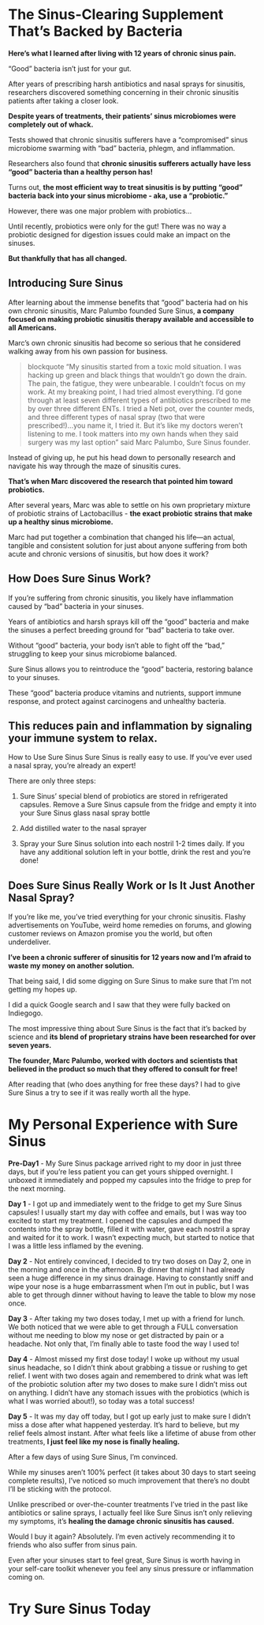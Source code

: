 # **The Sinus-Clearing Supplement That’s Backed by Bacteria**

**Here’s what I learned after living with 12 years of chronic sinus pain.**

“Good” bacteria isn’t just for your gut.

After years of prescribing harsh antibiotics and nasal sprays for sinusitis, researchers discovered something concerning in their chronic sinusitis patients after taking a closer look.

**Despite years of treatments, their patients’ sinus microbiomes were completely out of whack.**

Tests showed that chronic sinusitis sufferers have a “compromised” sinus microbiome swarming with “bad” bacteria, phlegm, and inflammation.

Researchers also found that **chronic sinusitis sufferers actually have less “good” bacteria than a healthy person has!**

Turns out, **the most efficient way to treat sinusitis is by putting “good” bacteria back into your sinus microbiome - aka, use a “probiotic.”**

However, there was one major problem with probiotics…

Until recently, probiotics were only for the gut! There was no way a probiotic designed for digestion issues could make an impact on the sinuses.

**But thankfully that has all changed.**

## **Introducing Sure Sinus**
After learning about the immense benefits that “good” bacteria had on his own chronic sinusitis, Marc Palumbo founded Sure Sinus, **a company focused on making probiotic sinusitis therapy available and accessible to all Americans.** 

Marc’s own chronic sinusitis had become so serious that he considered walking away from his own passion for business.

> blockquote “My sinusitis started from a toxic mold situation. I was hacking up green and black things that wouldn’t go down the drain. The pain, the fatigue, they were unbearable. I couldn’t focus on my work. At my breaking point, I had tried almost everything. I’d gone through at least seven different types of antibiotics prescribed to me by over three different ENTs. I tried a Neti pot, over the counter meds, and three different types of nasal spray (two that were prescribed!)...you name it, I tried it.  But it’s like my doctors weren’t listening to me. I took matters into my own hands when they said surgery was my last option” said Marc Palumbo, Sure Sinus founder.

Instead of giving up, he put his head down to personally research and navigate his way through the maze of sinusitis cures.

**That’s when Marc discovered the research that pointed him toward probiotics.**

After several years, Marc was able to settle on his own proprietary mixture of probiotic strains of Lactobacillus  -  **the exact probiotic strains that make up a healthy sinus microbiome.**

Marc had put together a combination that changed his life—an actual, tangible and consistent solution for just about anyone suffering from both acute and chronic versions of sinusitis, but how does it work?

## **How Does Sure Sinus Work?**
If you’re suffering from chronic sinusitis, you likely have inflammation caused by “bad” bacteria in your sinuses.

Years of antibiotics and harsh sprays kill off the “good” bacteria and make the sinuses a perfect breeding ground for “bad” bacteria to take over.

Without “good” bacteria, your body isn’t able to fight off the “bad,” struggling to keep your sinus microbiome balanced.

Sure Sinus allows you to reintroduce the “good” bacteria, restoring balance to your sinuses.

These “good”  bacteria produce vitamins and nutrients, support immune response, and protect against carcinogens and unhealthy bacteria.

## **This reduces pain and inflammation by signaling your immune system to relax.**

How to Use Sure Sinus
Sure Sinus is really easy to use. If you’ve ever used a nasal spray, you’re already an expert!

There are only three steps:

1. Sure Sinus’ special blend of probiotics are stored in refrigerated capsules. Remove a Sure Sinus capsule from the fridge and empty it into your Sure Sinus glass nasal spray bottle

2. Add distilled water to the nasal sprayer

3. Spray your Sure Sinus solution into each nostril 1-2 times daily. If you have any additional solution left in your bottle, drink the rest and you’re done!

## **Does Sure Sinus Really Work or Is It Just Another Nasal Spray?**

If you’re like me, you’ve tried everything for your chronic sinusitis. Flashy advertisements on YouTube, weird home remedies on forums, and glowing customer reviews on Amazon promise you the world, but often underdeliver. 

**I’ve been a chronic sufferer of sinusitis for 12 years now and I’m afraid to waste my money on another solution.**

That being said, I did some digging on Sure Sinus to make sure that I’m not getting my hopes up.

I did a quick Google search and I saw that they were fully backed on Indiegogo.

The most impressive thing about Sure Sinus is the fact that it’s backed by science and **its blend of proprietary strains have been researched for over seven years.**

**The founder, Marc Palumbo, worked with doctors and scientists that believed in the product so much that they offered to consult for free!**

After reading that (who does anything for free these days? I had to give Sure Sinus a try to see if it was really worth all the hype.

# **My Personal Experience with Sure Sinus**

**Pre-Day1** - My Sure Sinus package arrived right to my door in just three days, but if you’re less patient you can get yours shipped overnight. I unboxed it immediately and popped my capsules into the fridge to prep for the next morning.

**Day 1** - I got up and immediately went to the fridge to get my Sure Sinus capsules! I usually start my day with coffee and emails, but I was way too excited to start my treatment. I opened the capsules and dumped the contents into the spray bottle, filled it with water, gave each nostril a spray and waited for it to work. I wasn’t expecting much, but started to notice that I was a little less inflamed by the evening.

**Day 2** - Not entirely convinced, I decided to try two doses on Day 2, one in the morning and once in the afternoon. By dinner that night I had already seen a huge difference in my sinus drainage. Having to constantly sniff and wipe your nose is a huge embarrassment when I’m out in public, but I was able to get through dinner without having to leave the table to blow my nose once.

**Day 3** - After taking my two doses today, I met up with a friend for lunch. We both noticed that we were able to get through a FULL conversation without me needing to blow my nose or get distracted by pain or a headache. Not only that, I’m finally able to taste food the way I used to!

**Day 4** - Almost missed my first dose today! I woke up without my usual sinus headache, so I didn’t think about grabbing a tissue or rushing to get relief. I went with two doses again and remembered to drink what was left of the probiotic solution after my two doses to make sure I didn’t miss out on anything. I didn’t have any stomach issues with the probiotics (which is what I was worried about!), so today was a total success!

**Day 5** - It was my day off today, but I got up early just to make sure I didn’t miss a dose after what happened yesterday. It’s hard to believe, but my relief feels almost instant. After what feels like a lifetime of abuse from other treatments, **I just feel like my nose is finally healing.**

After a few days of using Sure Sinus, I’m convinced. 

While my sinuses aren’t 100% perfect (it takes about 30 days to start seeing complete results), I’ve noticed so much improvement that there’s no doubt I’ll be sticking with the protocol.

Unlike prescribed or over-the-counter treatments I’ve tried in the past like antibiotics or saline sprays, I actually feel like Sure Sinus isn’t only relieving my symptoms, it’s **healing the damage chronic sinusitis has caused.**

Would I buy it again? Absolutely. I’m even actively recommending it to friends who also suffer from sinus pain.

Even after your sinuses start to feel great, Sure Sinus is worth having in your self-care toolkit whenever you feel any sinus pressure or inflammation coming on.

# Try Sure Sinus Today

